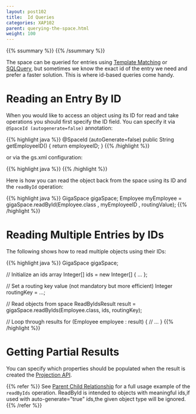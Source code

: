 ```yaml
---
layout: post102
title:  Id Queries
categories: XAP102
parent: querying-the-space.html
weight: 100
---
```



{{% ssummary %}} {{% /ssummary %}}


The space can be queried for entries using [Template Matching](./query-template-matching.html) or [SQLQuery](./query-sql.html), but sometimes we know the exact id of the entry we need and prefer a faster solution. This is where id-based queries come handy.

# Reading an Entry By ID

When you would like to access an object using its ID for read and take operations you should first specify the ID field. You can specify it via `@SpaceId (autogenerate=false)` annotation:

{{% highlight java %}}
@SpaceId (autoGenerate=false)
public String getEmployeeID() {
    return employeeID;
}
{{% /highlight %}}

or via the gs.xml configuration:

{{% highlight java %}}
<id name="employeeID" auto-generate="false" />
{{% /highlight %}}

Here is how you can read the object back from the space using its ID and the `readById` operation:

{{% highlight java %}}
GigaSpace gigaSpace;
Employee myEmployee = gigaSpace.readById(Employee.class , myEmployeeID , routingValue);
{{% /highlight %}}

# Reading Multiple Entries by IDs

The following shows how to read multiple objects using their IDs:

{{% highlight java %}}
GigaSpace gigaSpace;

// Initialize an ids array
Integer[] ids = new Integer[] { ... };

// Set a routing key value (not mandatory but more efficient)
Integer routingKey = ...;

// Read objects from space
ReadByIdsResult<Employee> result = gigaSpace.readByIds(Employee.class, ids, routingKey);

// Loop through results
for (Employee employee : result) {
  // ...
}
{{% /highlight %}}

# Getting Partial Results

You can specify which properties should be populated when the result is created the [Projection API](./query-partial-results.html).

{{% refer %}}
See [Parent Child Relationship](/sbp/parent-child-relationship.html) for a full usage example of the `readByIds` operation.
ReadById is intended to objects with meaningful ids,if used with auto-generate="true" ids,the given object type will be ignored.
{{% /refer %}}


